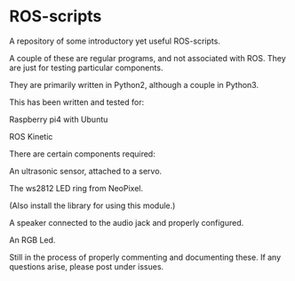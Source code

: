# ROS-scripts

A repository of some introductory yet useful ROS-scripts.

A couple of these are regular programs, and not associated with ROS. They are just for testing particular components. 

They are primarily written in Python2, although a couple in Python3.

This has been written and tested for:

  Raspberry pi4 with Ubuntu

  ROS Kinetic

There are certain components required:

  An ultrasonic sensor, attached to a servo.
  
  The ws2812 LED ring from NeoPixel.
  
  (Also install the library for using this module.)
    
  A speaker connected to the audio jack and properly configured.
  
  An RGB Led.
  
  Still in the process of properly commenting and documenting these. If any questions arise, please post under issues.

